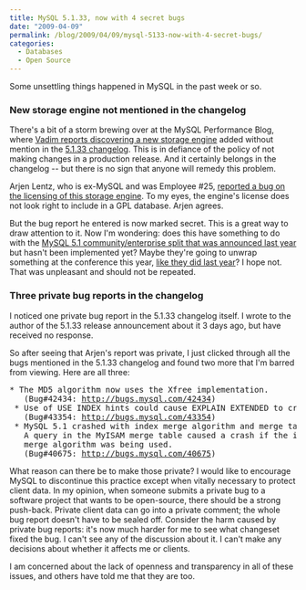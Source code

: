 ```yaml
---
title: MySQL 5.1.33, now with 4 secret bugs
date: "2009-04-09"
permalink: /blog/2009/04/09/mysql-5133-now-with-4-secret-bugs/
categories:
  - Databases
  - Open Source
---
```

Some unsettling things happened in MySQL in the past week or so.

### New storage engine not mentioned in the changelog

There's a bit of a storm brewing over at the MySQL Performance Blog, where [Vadim reports discovering a new storage engine][1] added without mention in the [5.1.33 changelog][2]. This is in defiance of the policy of not making changes in a production release. And it certainly belongs in the changelog -- but there is no sign that anyone will remedy this problem.

Arjen Lentz, who is ex-MySQL and was Employee #25, [reported a bug on the licensing of this storage engine][3]. To my eyes, the engine's license does not look right to include in a GPL database. Arjen agrees.

But the bug report he entered is now marked secret. This is a great way to draw attention to it. Now I'm wondering: does this have something to do with the [MySQL 5.1 community/enterprise split that was announced last year][4] but hasn't been implemented yet? Maybe they're going to unwrap something at the conference this year, [like they did last year][5]? I hope not. That was unpleasant and should not be repeated.

### Three private bug reports in the changelog

I noticed one private bug report in the 5.1.33 changelog itself. I wrote to the author of the 5.1.33 release announcement about it 3 days ago, but have received no response.

So after seeing that Arjen's report was private, I just clicked through all the bugs mentioned in the 5.1.33 changelog and found two more that I'm barred from viewing. Here are all three:

<pre>* The MD5 algorithm now uses the Xfree implementation.
   (Bug#42434: <a href="http://bugs.mysql.com/42434">http://bugs.mysql.com/42434</a>)
 * Use of USE INDEX hints could cause EXPLAIN EXTENDED to crash.
   (Bug#43354: <a href="http://bugs.mysql.com/43354">http://bugs.mysql.com/43354</a>)
 * MySQL 5.1 crashed with index merge algorithm and merge tables.
   A query in the MyISAM merge table caused a crash if the index
   merge algorithm was being used.
   (Bug#40675: <a href="http://bugs.mysql.com/40675">http://bugs.mysql.com/40675</a>)
</pre>

What reason can there be to make those private? I would like to encourage MySQL to discontinue this practice except when vitally necessary to protect client data. In my opinion, when someone submits a private bug to a software project that wants to be open-source, there should be a strong push-back. Private client data can go into a private comment; the whole bug report doesn't have to be sealed off. Consider the harm caused by private bug reports: it's now much harder for me to see what changeset fixed the bug. I can't see any of the discussion about it. I can't make any decisions about whether it affects me or clients.

I am concerned about the lack of openness and transparency in all of these issues, and others have told me that they are too.

 [1]: http://www.mysqlperformanceblog.com/2009/04/06/mysql-and-ibm/
 [2]: http://dev.mysql.com/doc/refman/5.1/en/news-5-1-33.html
 [3]: http://bugs.mysql.com/44172
 [4]: http://blogs.mysql.com/kaj/2008/12/01/mysql-51-release-schedule/
 [5]: http://jcole.us/blog/archives/2008/04/14/just-announced-mysql-to-launch-new-features-only-in-mysql-enterprise/

